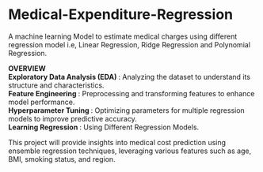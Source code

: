 # Medical-Expenditure-Regression
A machine learning Model to estimate medical charges  using different regression model i.e, Linear Regression, Ridge Regression and Polynomial Regression.<br>

<b>OVERVIEW</b> <br>
<b>Exploratory Data Analysis (EDA) </b>: Analyzing the dataset to understand its structure and characteristics. <br>
<b>Feature Engineering </b>: Preprocessing and transforming features to enhance model performance. <br>
<b>Hyperparameter Tuning </b>: Optimizing parameters for multiple regression models to improve predictive accuracy.<br>
<b>Learning Regression </b>: Using Different Regression Models.<br>

This project will provide insights into medical cost prediction using ensemble regression techniques, leveraging various features such as age, BMI, smoking status, and region.<br>

